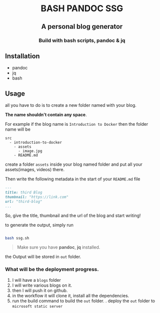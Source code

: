 <h1 align="center">BASH PANDOC SSG</h1>

<h2 align="center">A personal blog generator</h2>

<h3 align="center">Build with bash scripts, pandoc & jq</h3>

## Installation

- pandoc
- jq
- bash

## Usage

all you have to do is to create a new folder named with your blog.

**The name shouldn't contain any space**.

For example if the blog name is `Introduction to Docker` then the folder name will be

```
src
  - introduction-to-docker
    - assets
      - image.jpg
    - README.md
```

create a folder `assets` inside your blog named folder and put all your assets(images, videos) there.

Then write the following metadata in the start of your `README.md` file

```markdown
---
title: third Blog
thumbnail: "https://link.com"
url: "third-blog"
...
```

So, give the title, thumbnail and the url of the blog and start writing!

to generate the output, simply run

```bash

bash ssg.sh

```

> Make sure you have **pandoc**, **jq** installed.

the Output will be stored in `out` folder.


### What will be the deployment progress.

1. I will have a `blogs` folder
1. I will write various blogs on it. 
1. then I will push it on github.
1. in the workflow it will clone it, install all the dependencies.
1. run the build command to build the `out` folder. 
. deploy the `out` folder to `microsoft static server`
